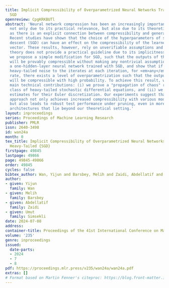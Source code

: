 ```yaml
---
title: Implicit Compressibility of Overparametrized Neural Networks Trained with Heavy-Tailed
  SGD
openreview: CpgKRKBUTl
abstract: 'Neural network compression has been an increasingly important subject,
  not only due to its practical relevance, but also due to its theoretical implications,
  as there is an explicit connection between compressibility and generalization error.
  Recent studies have shown that the choice of the hyperparameters of stochastic gradient
  descent (SGD) can have an effect on the compressibility of the learned parameter
  vector. These results, however, rely on unverifiable assumptions and the resulting
  theory does not provide a practical guideline due to its implicitness. In this study,
  we propose a simple modification for SGD, such that the outputs of the algorithm
  will be provably compressible without making any nontrivial assumptions. We consider
  a one-hidden-layer neural network trained with SGD, and show that if we inject additive
  heavy-tailed noise to the iterates at each iteration, for <em>any</em> compression
  rate, there exists a level of overparametrization such that the output of the algorithm
  will be compressible with high probability. To achieve this result, we make two
  main technical contributions: (i) we prove a "propagation of chaos" result for a
  class of heavy-tailed stochastic differential equations, and (ii) we derive error
  estimates for their Euler discretization. Our experiments suggest that the proposed
  approach not only achieves increased compressibility with various models and datasets,
  but also leads to robust test performance under pruning, even in more realistic
  architectures that lie beyond our theoretical setting.'
layout: inproceedings
series: Proceedings of Machine Learning Research
publisher: PMLR
issn: 2640-3498
id: wan24a
month: 0
tex_title: Implicit Compressibility of Overparametrized Neural Networks Trained with
  Heavy-Tailed {SGD}
firstpage: 49845
lastpage: 49866
page: 49845-49866
order: 49845
cycles: false
bibtex_author: Wan, Yijun and Barsbey, Melih and Zaidi, Abdellatif and Simsekli, Umut
author:
- given: Yijun
  family: Wan
- given: Melih
  family: Barsbey
- given: Abdellatif
  family: Zaidi
- given: Umut
  family: Simsekli
date: 2024-07-08
address:
container-title: Proceedings of the 41st International Conference on Machine Learning
volume: '235'
genre: inproceedings
issued:
  date-parts:
  - 2024
  - 7
  - 8
pdf: https://proceedings.mlr.press/v235/wan24a/wan24a.pdf
extras: []
# Format based on Martin Fenner's citeproc: https://blog.front-matter.io/posts/citeproc-yaml-for-bibliographies/
---
```

